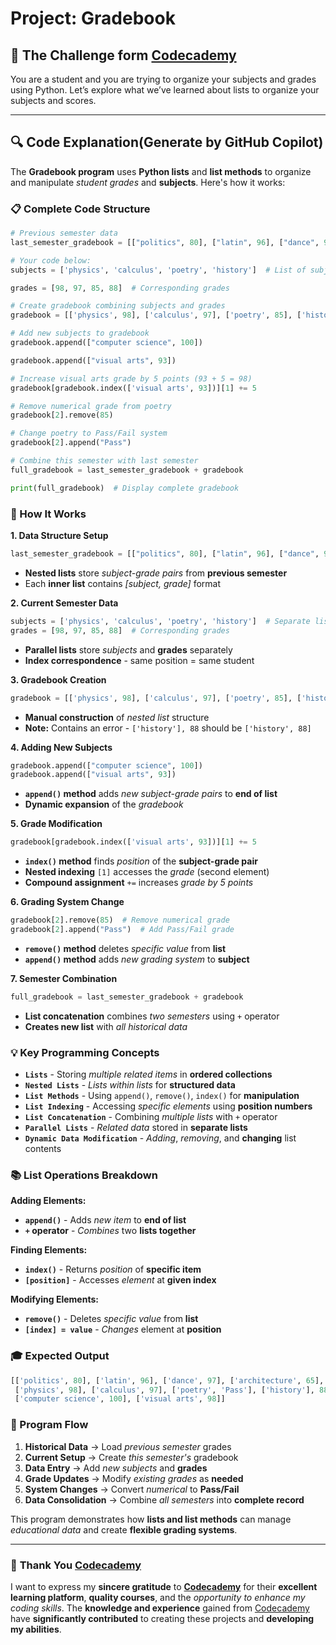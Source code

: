 # Project: Gradebook

## 🎯 The Challenge form [Codecademy](http://www.codecademy.com/)

You are a student and you are trying to organize your subjects and grades using Python. Let’s explore what we’ve learned about lists to organize your subjects and scores.

---

## 🔍 **Code Explanation(Generate by GitHub Copilot)**

The **Gradebook program** uses **Python lists** and **list methods** to organize and manipulate *student grades* and **subjects**. Here's how it works:

### **📋 Complete Code Structure**

```python
# Previous semester data
last_semester_gradebook = [["politics", 80], ["latin", 96], ["dance", 97], ["architecture", 65]]

# Your code below: 
subjects = ['physics', 'calculus', 'poetry', 'history']  # List of subjects

grades = [98, 97, 85, 88]  # Corresponding grades

# Create gradebook combining subjects and grades
gradebook = [['physics', 98], ['calculus', 97], ['poetry', 85], ['history'], 88]

# Add new subjects to gradebook
gradebook.append(["computer science", 100])

gradebook.append(["visual arts", 93])

# Increase visual arts grade by 5 points (93 + 5 = 98)
gradebook[gradebook.index(['visual arts', 93])][1] += 5

# Remove numerical grade from poetry
gradebook[2].remove(85)

# Change poetry to Pass/Fail system
gradebook[2].append("Pass")

# Combine this semester with last semester
full_gradebook = last_semester_gradebook + gradebook

print(full_gradebook)  # Display complete gradebook
```

### **🎯 How It Works**

**1. Data Structure Setup**
```python
last_semester_gradebook = [["politics", 80], ["latin", 96], ["dance", 97], ["architecture", 65]]
```
- **Nested lists** store *subject-grade pairs* from **previous semester**
- Each **inner list** contains *[subject, grade]* format

**2. Current Semester Data**
```python
subjects = ['physics', 'calculus', 'poetry', 'history']  # Separate lists
grades = [98, 97, 85, 88]  # Corresponding grades
```
- **Parallel lists** store *subjects* and **grades** separately
- **Index correspondence** - same position = same student

**3. Gradebook Creation**
```python
gradebook = [['physics', 98], ['calculus', 97], ['poetry', 85], ['history'], 88]
```
- **Manual construction** of *nested list* structure
- **Note:** Contains an error - `['history'], 88` should be `['history', 88]`

**4. Adding New Subjects**
```python
gradebook.append(["computer science", 100])
gradebook.append(["visual arts", 93])
```
- **`append()` method** adds *new subject-grade pairs* to **end of list**
- **Dynamic expansion** of the *gradebook*

**5. Grade Modification**
```python
gradebook[gradebook.index(['visual arts', 93])][1] += 5
```
- **`index()` method** finds *position* of the **subject-grade pair**
- **Nested indexing** `[1]` accesses the *grade* (second element)
- **Compound assignment** `+=` increases *grade by 5 points*

**6. Grading System Change**
```python
gradebook[2].remove(85)  # Remove numerical grade
gradebook[2].append("Pass")  # Add Pass/Fail grade
```
- **`remove()` method** deletes *specific value* from **list**
- **`append()` method** adds *new grading system* to **subject**

**7. Semester Combination**
```python
full_gradebook = last_semester_gradebook + gradebook
```
- **List concatenation** combines *two semesters* using `+` operator
- **Creates new list** with *all historical data*

### **💡 Key Programming Concepts**

- **`Lists`** - Storing *multiple related items* in **ordered collections**
- **`Nested Lists`** - *Lists within lists* for **structured data**
- **`List Methods`** - Using `append()`, `remove()`, `index()` for **manipulation**
- **`List Indexing`** - Accessing *specific elements* using **position numbers**
- **`List Concatenation`** - Combining *multiple lists* with `+` operator
- **`Parallel Lists`** - *Related data* stored in **separate lists**
- **`Dynamic Data Modification`** - *Adding*, *removing*, and **changing** list contents

### **📚 List Operations Breakdown**

**Adding Elements:**
- **`append()`** - Adds *new item* to **end of list**
- **`+` operator** - *Combines* two **lists together**

**Finding Elements:**
- **`index()`** - Returns *position* of **specific item**
- **`[position]`** - Accesses *element* at **given index**

**Modifying Elements:**
- **`remove()`** - Deletes *specific value* from **list**
- **`[index] = value`** - *Changes* element at **position**

### **🎓 Expected Output**

```python
[['politics', 80], ['latin', 96], ['dance', 97], ['architecture', 65], 
 ['physics', 98], ['calculus', 97], ['poetry', 'Pass'], ['history'], 88, 
 ['computer science', 100], ['visual arts', 98]]
```

### **🔄 Program Flow**

1. **Historical Data** → Load *previous semester* grades
2. **Current Setup** → Create *this semester's* gradebook
3. **Data Entry** → Add *new subjects* and **grades**
4. **Grade Updates** → Modify *existing grades* as **needed**
5. **System Changes** → Convert *numerical* to **Pass/Fail**
6. **Data Consolidation** → Combine *all semesters* into **complete record**

This program demonstrates how **lists and list methods** can manage *educational data* and create **flexible grading systems**.

---

### 🙏 **Thank You [Codecademy](https://www.codecademy.com/)**

I want to express my **sincere gratitude** to [**Codecademy**](https://www.codecademy.com/) for their **excellent learning platform**, **quality courses**, and the *opportunity to enhance my coding skills*. The **knowledge and experience** gained from [Codecademy](https://www.codecademy.com/) have **significantly contributed** to creating these projects and **developing my abilities**.
